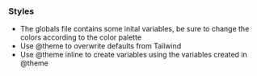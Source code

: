 ### Styles

- The globals file contains some inital variables, be sure to change the colors according to the color palette
- Use @theme to overwrite defaults from Tailwind
- Use @theme inline to create variables using the variables created in @theme
